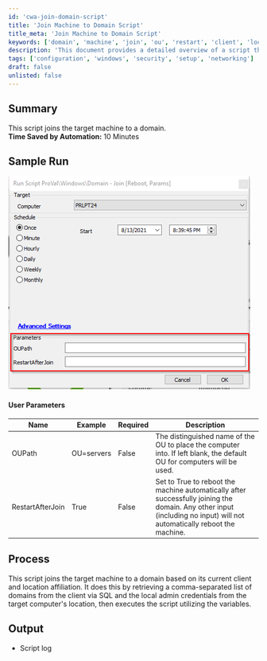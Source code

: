 ```yaml
---
id: 'cwa-join-domain-script'
title: 'Join Machine to Domain Script'
title_meta: 'Join Machine to Domain Script'
keywords: ['domain', 'machine', 'join', 'ou', 'restart', 'client', 'location', 'sql', 'credentials']
description: 'This document provides a detailed overview of a script that automates the process of joining a target machine to a domain. It includes user parameters, process explanation, and expected outputs, highlighting the time saved by automation.'
tags: ['configuration', 'windows', 'security', 'setup', 'networking']
draft: false
unlisted: false
---
```

## Summary

This script joins the target machine to a domain.  
**Time Saved by Automation:** 10 Minutes

## Sample Run

![Sample Run](../../../static/img/Domain---Join/image_1.png)

#### User Parameters

| Name              | Example     | Required | Description                                                                                                                                         |
|-------------------|-------------|----------|-----------------------------------------------------------------------------------------------------------------------------------------------------|
| OUPath            | OU=servers  | False    | The distinguished name of the OU to place the computer into. If left blank, the default OU for computers will be used.                           |
| RestartAfterJoin  | True        | False    | Set to True to reboot the machine automatically after successfully joining the domain. Any other input (including no input) will not automatically reboot the machine. |

## Process

This script joins the target machine to a domain based on its current client and location affiliation. It does this by retrieving a comma-separated list of domains from the client via SQL and the local admin credentials from the target computer's location, then executes the script utilizing the variables.

## Output

- Script log




